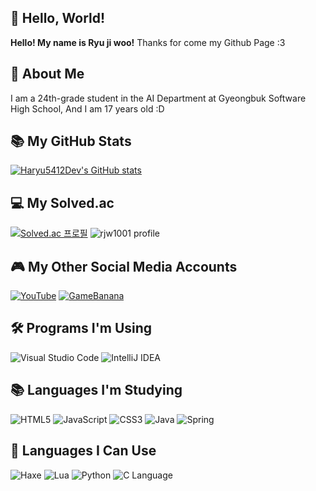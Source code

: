 ## 👋 Hello, World!
**Hello! My name is Ryu ji woo!** 
Thanks for come my Github Page :3
<br/>

## 📒 About Me
I am a 24th-grade student in the AI Department at Gyeongbuk Software High School,
And I am 17 years old :D
<br/>

## 📚 My GitHub Stats
[![Haryu5412Dev's GitHub stats](https://github-readme-stats.vercel.app/api?username=haryu5412dev&show_icons=true&theme=tokyonight)](https://github.com/anuraghazra/github-readme-stats)

## 💻 My Solved.ac
[![Solved.ac 프로필](http://mazassumnida.wtf/api/generate_badge?boj=rjw1001)](https://solved.ac/rjw1001)
![rjw1001 profile](http://mazandi.herokuapp.com/api?handle=rjw1001&theme=dark)

## 🎮 My Other Social Media Accounts
[![YouTube](https://img.shields.io/badge/YouTube-red?style=flat-square&logo=youtube&logoColor=white)](https://www.youtube.com/@Haryu5412) [![GameBanana](https://img.shields.io/badge/GameBanana-3c1e00?style=flat-square&logo=gamebanana&logoColor=white)](https://gamebanana.com/members/2087282)

## 🛠️ Programs I'm Using
<div>
    <img src="https://img.shields.io/badge/VisualStudioCode-007ACC?style=flat-square&logo=visualstudiocode&logoColor=white" alt="Visual Studio Code"/>
    <img src="https://img.shields.io/badge/IntelliJ-000000?style=flat-square&logo=intellijidea&logoColor=white" alt="IntelliJ IDEA"/>
</div>

## 📚 Languages I'm Studying
<div>
    <img src="https://img.shields.io/badge/HTML5-E34F26?style=flat-square&logo=html5&logoColor=white" alt="HTML5"/>
    <img src="https://img.shields.io/badge/JavaScript-F7DF1E?style=flat-square&logo=javascript&logoColor=white" alt="JavaScript"/>
    <img src="https://img.shields.io/badge/CSS3-1572B6?style=flat-square&logo=css3&logoColor=white" alt="CSS3"/>
    <img src="https://img.shields.io/badge/Java-007396?style=flat-square&logo=java&logoColor=white" alt="Java"/>
    <img src="https://img.shields.io/badge/Spring-6DB33F?style=flat-square&logo=spring&logoColor=white" alt="Spring"/>
</div>

## 📘 Languages I Can Use
<div>
    <img src="https://img.shields.io/badge/Haxe-EE812F?style=flat-square&logo=haxe&logoColor=white" alt="Haxe"/>
    <img src="https://img.shields.io/badge/Lua-2C2D72?style=flat-square&logo=lua&logoColor=white" alt="Lua"/>
    <img src="https://img.shields.io/badge/Python-3776AB?style=flat-square&logo=python&logoColor=white" alt="Python"/>
    <img src="https://img.shields.io/badge/C-A8B9CC?style=flat-square&logo=c&logoColor=white" alt="C Language"/>
</div>


